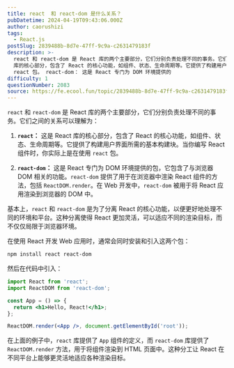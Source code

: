 ```yaml
---
title: react  和 react-dom 是什么关系？
pubDatetime: 2024-04-19T09:43:06.000Z
author: caorushizi
tags:
  - React.js
postSlug: 2839488b-8d7e-47ff-9c9a-c2631479183f
description: >-
  react 和 react-dom 是 React 库的两个主要部分，它们分别负责处理不同的事务。它们之间的关系可以理解为： react： 这是 React
  库的核心部分，包含了 React 的核心功能，如组件、状态、生命周期等。它提供了构建用户界面所需的基本构建块。当你编写 React 组件时，你实际上是在使用
  react 包。 react-dom： 这是 React 专门为 DOM 环境提供的
difficulty: 1
questionNumber: 2083
source: https://fe.ecool.fun/topic/2839488b-8d7e-47ff-9c9a-c2631479183f
---
```


`react` 和 `react-dom` 是 React 库的两个主要部分，它们分别负责处理不同的事务。它们之间的关系可以理解为：

1. **`react`：** 这是 React 库的核心部分，包含了 React 的核心功能，如组件、状态、生命周期等。它提供了构建用户界面所需的基本构建块。当你编写 React 组件时，你实际上是在使用 `react` 包。

2. **`react-dom`：** 这是 React 专门为 DOM 环境提供的包，它包含了与浏览器 DOM 相关的功能。`react-dom` 提供了用于在浏览器中渲染 React 组件的方法，包括 `ReactDOM.render`。在 Web 开发中，`react-dom` 被用于将 React 应用渲染到浏览器的 DOM 中。

基本上，`react` 和 `react-dom` 是为了分离 React 的核心功能，以便更好地处理不同的环境和平台。这种分离使得 React 更加灵活，可以适应不同的渲染目标，而不仅仅局限于浏览器环境。

在使用 React 开发 Web 应用时，通常会同时安装和引入这两个包：

```bash
npm install react react-dom
```

然后在代码中引入：

```jsx
import React from 'react';
import ReactDOM from 'react-dom';

const App = () => {
  return <h1>Hello, React!</h1>;
};

ReactDOM.render(<App />, document.getElementById('root'));
```

在上面的例子中，`react` 库提供了 `App` 组件的定义，而 `react-dom` 库提供了 `ReactDOM.render` 方法，用于将组件渲染到 HTML 页面中。这种分工让 React 在不同平台上能够更灵活地适应各种渲染目标。
